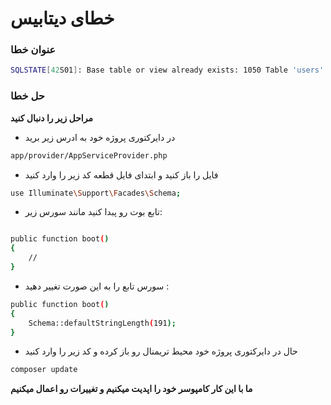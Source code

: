 #  خطای دیتابیس
### عنوان خطا
```bash
SQLSTATE[42S01]: Base table or view already exists: 1050 Table 'users' already exists (SQL: create table users
```

### حل خطا
__مراحل زیر را دنبال کنید__

* در دایرکتوری پروژه خود به ادرس زیر برید
```bash 
app/provider/AppServiceProvider.php
```
* فایل را باز کنید و ابتدای فایل قطعه کد زیر را وارد کنید
```bash 
use Illuminate\Support\Facades\Schema;
```
* تابع بوت رو پبدا کنید مانند سورس زیر:
```bash 

public function boot()
{
    //
}
```

* سورس تابع را به این صورت تغییر دهید :
```bash 
public function boot()
{
    Schema::defaultStringLength(191);
}
```
* حال در دایرکتوری پروژه خود محیط تریمنال رو باز کرده و کد زیر را وارد کنید 

```bash 
composer update
```
__ما با این کار کامپوسر خود را اپدیت میکنیم و تغییرات رو اعمال میکنیم__
